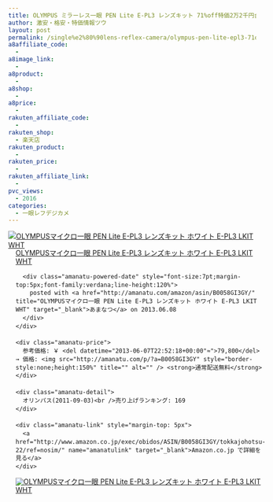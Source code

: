 ```yaml
---
title: OLYMPUS ミラーレス一眼 PEN Lite E-PL3 レンズキット 71%off特価2万2千円台！送料無料！
author: 激安・格安・特価情報ツウ
layout: post
permalink: /single%e2%80%90lens-reflex-camera/olympus-pen-lite-epl3-71off22.html
a8affiliate_code:
  - 
a8image_link:
  - 
a8product:
  - 
a8shop:
  - 
a8price:
  - 
rakuten_affiliate_code:
  - 
rakuten_shop:
  - 楽天店
rakuten_product:
  - 
rakuten_price:
  - 
rakuten_affiliate_link:
  - 
pvc_views:
  - 2016
categories:
  - 一眼レフデジカメ
---
```

<div class="amanatu-box" style="margin-bottom:0px;">
  <div class="amanatu-image" style="float:left;">
    <a href="http://www.amazon.co.jp/exec/obidos/ASIN/B0058GI3GY/tokkajohotsu-22/ref=nosim/" name="amanatulink" target="_blank"><img src="http://i0.wp.com/ecx.images-amazon.com/images/I/41sn3P0FYyL._SL160_.jpg?w=546" alt="OLYMPUSマイクロ一眼 PEN Lite E-PL3 レンズキット ホワイト E-PL3 LKIT WHT" style="border: none;" data-recalc-dims="1" /></a>
  </div>
  
  <div class="amanatu-info" style="float:left;margin-left:15px;line-height:120%">
    <div class="amanatu-name" style="margin-bottom:10px;line-height:120%">
      <a href="http://www.amazon.co.jp/exec/obidos/ASIN/B0058GI3GY/tokkajohotsu-22/ref=nosim/" name="amanatulink" target="_blank">OLYMPUSマイクロ一眼 PEN Lite E-PL3 レンズキット ホワイト E-PL3 LKIT WHT</a> 
      
      <div class="amanatu-powered-date" style="font-size:7pt;margin-top:5px;font-family:verdana;line-height:120%">
        posted with <a href="http://amanatu.com/amazon/asin/B0058GI3GY/" title="OLYMPUSマイクロ一眼 PEN Lite E-PL3 レンズキット ホワイト E-PL3 LKIT WHT" target="_blank">あまなつ</a> on 2013.06.08
      </div>
    </div>
    
    <div class="amanatu-price">
      参考価格: ￥ <del datetime="2013-06-07T22:52:18+00:00"≈">79,800</del> → 価格: <img src="http://amanatu.com/p/?a=B0058GI3GY" style="border-style:none;height:150%" title="" alt="" /> <strong>通常配送無料</strong>
    </div>
    
    <div class="amanatu-detail">
      オリンパス(2011-09-03)<br />売り上げランキング: 169
    </div>
    
    <div class="amanatu-link" style="margin-top: 5px">
      <a href="http://www.amazon.co.jp/exec/obidos/ASIN/B0058GI3GY/tokkajohotsu-22/ref=nosim/" name="amanatulink" target="_blank">Amazon.co.jp で詳細を見る</a>
    </div>
  </div>
  
  <div class="amanatu-footer" style="clear: left">
  </div>
  
  <div class="amanatu-imageset">
    <div class="amanatu-image" style="float:left;">
      <a href="http://www.amazon.co.jp/exec/obidos/ASIN/B0058GI3GY/tokkajohotsu-22/ref=nosim/" name="amanatulink" target="_blank"><img src="http://i0.wp.com/ecx.images-amazon.com/images/I/41T4yAUGVEL._AA160_.jpg?w=546" alt="OLYMPUSマイクロ一眼 PEN Lite E-PL3 レンズキット ホワイト E-PL3 LKIT WHT" style="border: none;" data-recalc-dims="1" /></a>
    </div>
    
    <div class="amanatu-image" style="float:left;">
      <a href="http://www.amazon.co.jp/exec/obidos/ASIN/B0058GI3GY/tokkajohotsu-22/ref=nosim/" name="amanatulink" target="_blank"><img src="http://i1.wp.com/ecx.images-amazon.com/images/I/41BfS4PRzFL._AA160_.jpg?w=546" alt="OLYMPUSマイクロ一眼 PEN Lite E-PL3 レンズキット ホワイト E-PL3 LKIT WHT" style="border: none;" data-recalc-dims="1" /></a>
    </div>
    
    <div class="amanatu-image" style="float:left;">
      <a href="http://www.amazon.co.jp/exec/obidos/ASIN/B0058GI3GY/tokkajohotsu-22/ref=nosim/" name="amanatulink" target="_blank"><img src="http://i0.wp.com/ecx.images-amazon.com/images/I/41u9LZYlI%2BL._AA160_.jpg?w=546" alt="OLYMPUSマイクロ一眼 PEN Lite E-PL3 レンズキット ホワイト E-PL3 LKIT WHT" style="border: none;" data-recalc-dims="1" /></a>
    </div>
    
    <div class="amanatu-image" style="float:left;">
      <a href="http://www.amazon.co.jp/exec/obidos/ASIN/B0058GI3GY/tokkajohotsu-22/ref=nosim/" name="amanatulink" target="_blank"><img src="http://i0.wp.com/ecx.images-amazon.com/images/I/419p8ZyDcHL._AA160_.jpg?w=546" alt="OLYMPUSマイクロ一眼 PEN Lite E-PL3 レンズキット ホワイト E-PL3 LKIT WHT" style="border: none;" data-recalc-dims="1" /></a>
    </div>
    
    <div class="amanatu-footer" style="clear: left">
    </div>
  </div>
</div>